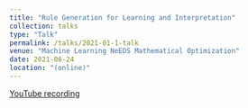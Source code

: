 ```yaml
---
title: "Rule Generation for Learning and Interpretation"
collection: talks
type: "Talk"
permalink: /talks/2021-01-1-talk
venue: "Machine Learning NeEDS Mathematical Optimization"
date: 2021-06-24
location: "(online)"
---
```


[YouTube recording](https://www.youtube.com/watch?v=ekcQEYd9C88)
